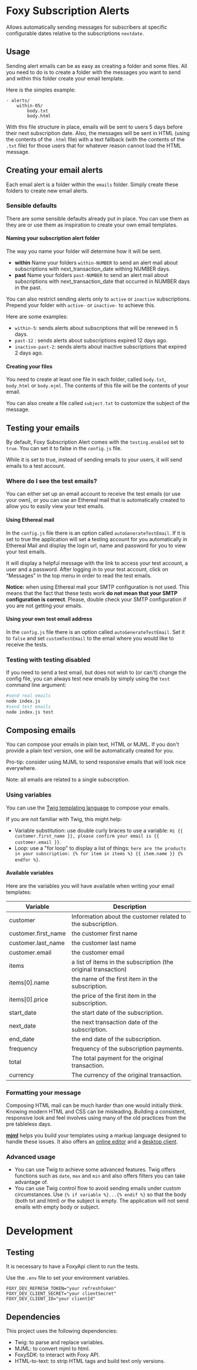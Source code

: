 # Foxy Subscription Alerts

Allows automatically sending messages for subscribers at specific configurable dates relative to the subscriptions `nextdate`.

## Usage

Sending alert emails can be as easy as creating a folder and some files.
All you need to do is to create a folder with the messages you want to send and within this folder create your email template.

Here is the simples example:

    - alerts/
        within-05/
            body.txt
            body.html

With this file structure in place, emails will be sent to users 5 days before their next subscription date. Also, the
messages will be sent in HTML (using the contents of the `.html` file) with a text fallback (with the contents of
the `.txt` file) for those users that for whatever reason cannot load the HTML message.


## Creating your email alerts

Each email alert is a folder within the `emails` folder.
Simply create these folders to create new email alerts. 

### Sensible defaults

There are some sensible defaults already put in place.
You can use them as they are or use them as inspiration to create your own email templates.

#### Naming your subscription alert folder
The way you name your folder will determine how it will be sent.

- **within** Name your folders `within-NUMBER` to send an alert mail about subscriptions with next_transaction_date withing NUMBER days.
- **past** Name your folders `past-NUMBER` to send an alert mail about subscriptions with next_transaction_date that occurred in NUMBER days in the past.

You can also restrict sending alerts only to `active` or `inactive` subscriptions. Prepend your folder with `active-` or `inactive-` to achieve this.

Here are some examples:

- `within-5`: sends alerts about subscriptions that will be renewed in 5 days.
- `past-12` : sends alerts about subscriptions expired 12 days ago.
- `inactive-past-2`: sends alerts about inactive subscriptions that expired 2 days ago.

#### Creating your files

You need to create at least one file in each folder, called `body.txt`, `body.html` or `body.mjml`.
The contents of this file will be the contents of your email.

You can also create a file called `subject.txt` to customize the subject of the message.

## Testing your emails

By default, Foxy Subscription Alert comes with the `testing.enabled` set to `true`. You can set it to false in the `config.js` file.

While it is set to true, instead of sending emails to your users, it will send emails to a test account.


### Where do I see the test emails?

You can either set up an email account to receive the test emails (or use your own), or you can use an Ethereal mail that is automatically created to allow you to easily view your test emails.

#### Using Ethereal mail
In the `config.js` file there is an option called `autoGenerateTestEmail`. If it is set to true the application will set a testing account for you automatically in Ethereal Mail and display the login url, name and password for you to view your test emails.

It will display a helpful message with the link to access your test account, a user and a password. After logging in to your test account, click on "Messages" in the top menu in order to read the test emails.

**Notice:** when using Ethereal mail your SMTP configuration is not used. This means that the fact that these tests work **do not mean that your SMTP configuration is correct**.
Please, double check your SMTP configuration if you are not getting your emails.

#### Using your own test email address

In the `config.js` file there is an option called `autoGenerateTestEmail`. Set it to `false` and set `customTestEmail` to the email where you would like to receive the tests.

### Testing with testing disabled

If you need to send a test email, but does not wish to (or can't) change the config file, you can always test new emails by simply using the `test` command line argument:

```bash
#send real emails
node index.js
#send test emails
node index.js test
```
## Composing emails

You can compose your emails in plain text, HTML or MJML. If you don't provide a plain text version, one will be automatically created for you.

Pro-tip: consider using MJML to send responsive emails that will look nice everywhere.

Note: all emails are related to a single subscription.

### Using variables

You can use the [Twig templating language](https://twig.symfony.com/doc/3.x/templates.html) to compose your emails.

If you are not familiar with Twig, this might help:

- Variable substitution: use double curly braces to use a variable: `Hi {{ customer.first_name }}, please confirm your email is {{ customer.email }}`.
- Loop: use a "for loop" to display a list of things: `here are the products in your subscription: {% for item in items %} {{ item.name }} {% endfor %}`.

#### Available variables

Here are the variables you will have available when writing your email templates:

| Variable            | Description                                                   |
| ------------------- | ------------------------------------------------------------- |
| customer            | Information about the customer related to the subscription.   |
| customer.first_name | the customer first name                                       |
| customer.last_name  | the customer last name                                        |
| customer.email      | the customer email                                            |
| items               | a list of items in the subscription (the original transaction)|
| items[0].name       | the name of the first item in the subscription.               |
| items[0].price      | the price of the first item in the subscription.              |
| start_date          | the start date of the subscription.                           |
| next_date           | the next transaction date of the subscription.                |
| end_date            | the end date of the subscription.                             |
| frequency           | frequency of the subscription payments.                       |
| total               | The total payment for the original transaction.               |
| currency            | The currency of the original transaction.                     |

### Formatting your message

Composing HTML mail can be much harder than one would initially think. Knowing modern HTML and CSS can be misleading.
Building a consistent, responsive look and feel involves using many of the old practices from the pre tableless days.

[**mjml**](https://github.com/mjmlio/mjml) helps you build your templates using a markup language designed to handle these issues.
It also offers an [online editor](https://mjml.io/try-it-live) and a [desktop client](https://mjmlio.github.io/mjml-app/).
### Advanced usage

- You can use Twig to achieve some advanced features. Twig offers functions such as `date`, `max` and `min` and also offers filters you can take advantage of.
- You can use Twig control flow to avoid sending emails under custom circumstances. Use `{% if variable %}...{% endif %}` so that the body (both txt and html) or the subject is empty. The application will not send emails with empty body or subject.

# Development

## Testing

It is necessary to have a FoxyApi client to run the tests.

Use the `.env` file to set your environment variables.

    FOXY_DEV_REFRESH_TOKEN="your refreshToken"
    FOXY_DEV_CLIENT_SECRET="your clientSecret"
    FOXY_DEV_CLIENT_ID="your clientId"

## Dependencies

This project uses the following dependencies:

- Twig: to parse and replace variables.
- MJML: to convert mjml to html.
- FoxySDK: to interact with Foxy API.
- HTML-to-text: to strip HTML tags and build text only versions.
